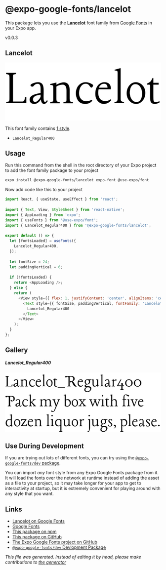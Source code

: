# @expo-google-fonts/lancelot

This package lets you use the [**Lancelot**](https://fonts.google.com/specimen/Lancelot) font family from [Google Fonts](https://fonts.google.com/) in your Expo app.

v0.0.3

## Lancelot

![Lancelot](./font-family.png)

This font family contains [1 style](#gallery).

- `Lancelot_Regular400`

## Usage

Run this command from the shell in the root directory of your Expo project to add the font family package to your project
```sh
expo install @expo-google-fonts/lancelot expo-font @use-expo/font
```

Now add code like this to your project
```js
import React, { useState, useEffect } from 'react';

import { Text, View, StyleSheet } from 'react-native';
import { AppLoading } from 'expo';
import { useFonts } from '@use-expo/font';
import { Lancelot_Regular400 } from '@expo-google-fonts/lancelot';

export default () => {
  let [fontsLoaded] = useFonts({
    Lancelot_Regular400,
  });

  let fontSize = 24;
  let paddingVertical = 6;

  if (!fontsLoaded) {
    return <AppLoading />;
  } else {
    return (
      <View style={{ flex: 1, justifyContent: 'center', alignItems: 'center' }}>
        <Text style={{ fontSize, paddingVertical, fontFamily: 'Lancelot_Regular400' }}>
          Lancelot_Regular400
        </Text>
      </View>
    );
  }
};

```

## Gallery

##### Lancelot_Regular400
![Lancelot_Regular400](./a717264fe5246a5aae3c8706eb7368a7a36008880de093d205dadca67f8cfc97.ttf.png)


## Use During Development

If you are trying out lots of different fonts, you can try using the [`@expo-google-fonts/dev` package](https://github.com/expo/google-fonts/tree/master/font-packages/dev#readme).

You can import *any* font style from any Expo Google Fonts package from it. It will load the fonts
over the network at runtime instead of adding the asset as a file to your project, so it may take longer
for your app to get to interactivity at startup, but it is extremely convenient
for playing around with any style that you want.

## Links

- [Lancelot on Google Fonts](https://fonts.google.com/specimen/Lancelot)
- [Google Fonts](https://fonts.google.com/)
- [This package on npm](https://www.npmjs.com/package/@expo-google-fonts/lancelot)
- [This package on GitHub](https://github.com/expo/google-fonts/tree/master/font-packages/lancelot)
- [The Expo Google Fonts project on GitHub](https://github.com/expo/google-fonts)
- [`@expo-google-fonts/dev` Devlopment Package](https://github.com/expo/google-fonts/tree/master/font-packages/dev)


*This file was generated. Instead of editing it by head, please make contributions to [the generator](https://github.com/expo/google-fonts/tree/master/packages/generator)*
